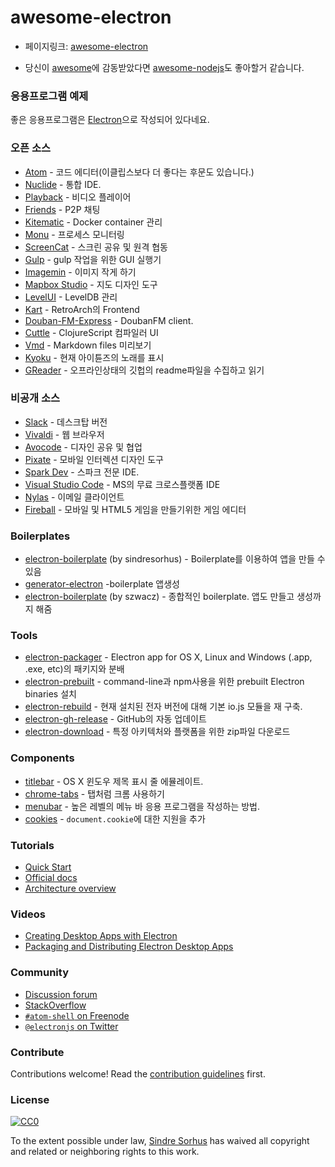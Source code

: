 # awesome-electron
- 페이지링크: [awesome-electron](https://github.com/sindresorhus/awesome-electron)

- 당신이 [awesome](https://github.com/sindresorhus/awesome)에 감동받았다면 [awesome-nodejs](https://github.com/sindresorhus/awesome-nodejs)도 좋아할거 같습니다.

### 응용프로그램 예제 

좋은 응용프로그램은 [Electron](http://electron.atom.io)으로 작성되어 있다네요. 

### 오픈 소스 

- [Atom](https://github.com/atom/atom) - 코드 에디터(이클립스보다 더 좋다는 후문도 있습니다.)
- [Nuclide](http://nuclide.io) - 통합 IDE.
- [Playback](https://github.com/mafintosh/playback) - 비디오 플레이어 
- [Friends](https://github.com/moose-team/friends) - P2P 채팅 
- [Kitematic](https://kitematic.com) - Docker container 관리 
- [Monu](https://github.com/maxogden/monu) - 프로세스 모니터링 
- [ScreenCat](https://github.com/maxogden/screencat) - 스크린 공유 및 원격 협동
- [Gulp](https://github.com/sindresorhus/gulp-app) - gulp 작업을 위한 GUI 실행기 
- [Imagemin](https://github.com/imagemin/imagemin-app) - 이미지 작게 하기 
- [Mapbox Studio](https://github.com/mapbox/mapbox-studio) - 지도 디자인 도구
- [LevelUI](https://github.com/hij1nx/levelui) - LevelDB 관리
- [Kart](https://github.com/maddox/kart) - RetroArch의 Frontend
- [Douban-FM-Express](https://github.com/cyrilis/Douban-FM-Express) - DoubanFM client.
- [Cuttle](https://github.com/oakmac/cuttle) - ClojureScript 컴파일러 UI
- [Vmd](https://github.com/yoshuawuyts/vmd) - Markdown files 미리보기 
- [Kyoku](https://github.com/cheeaun/kyoku) - 현재 아이튠즈의 노래를 표시
- [GReader](https://github.com/Nekle/greader) - 오프라인상태의 깃헙의 readme파일을 수집하고 읽기


### 비공개 소스

- [Slack](https://medium.com/ben-and-dion/how-slack-built-a-well-loved-product-going-against-peter-thiel-and-native-app-fashion-2abbbe5a022f) - 데스크탑 버전 
- [Vivaldi](https://vivaldi.com) - 웹 브라우저
- [Avocode](http://avocode.com) - 디자인 공유 및 협업 
- [Pixate](http://www.pixate.com) - 모바일 인터렉션 디자인 도구 
- [Spark Dev](https://www.spark.io/dev) - 스파크 전문 IDE.
- [Visual Studio Code](https://code.visualstudio.com) - MS의 무료 크로스플랫폼 IDE
- [Nylas](https://www.nylas.com/blog/splitting-the-atom) - 이메일 클라이언트
- [Fireball](http://fireball-x.com/en) - 모바일 및 HTML5 게임을 만들기위한 게임 에디터


### Boilerplates

- [electron-boilerplate](https://github.com/sindresorhus/electron-boilerplate) (by sindresorhus) - Boilerplate를 이용하여 앱을 만들 수 있음
- [generator-electron](https://github.com/sindresorhus/generator-electron) -boilerplate 앱생성 
- [electron-boilerplate](https://github.com/szwacz/electron-boilerplate) (by szwacz) - 종합적인 boilerplate. 앱도 만들고 생성까지 해줌 

### Tools

- [electron-packager](https://github.com/maxogden/electron-packager) - Electron app for OS X, Linux and Windows (.app, .exe, etc)의 패키지와 분배 
- [electron-prebuilt](https://github.com/mafintosh/electron-prebuilt) - command-line과   npm사용을 위한 prebuilt Electron binaries 설치  
- [electron-rebuild](https://github.com/paulcbetts/electron-rebuild) - 현재 설치된 전자 버전에 대해 기본 io.js 모듈을 재 구축.
- [electron-gh-release](https://github.com/jenslind/electron-gh-releases) - GitHub의 자동 업데이트
- [electron-download](https://github.com/maxogden/electron-download) - 특정 아키텍처와 플랫폼을 위한 zip파일 다운로드 

### Components

- [titlebar](https://github.com/kapetan/titlebar) - OS X 윈도우 제목 표시 줄 에뮬레이트.
- [chrome-tabs](https://github.com/adamschwartz/chrome-tabs) - 탭처럼 크롬 사용하기 
- [menubar](https://github.com/maxogden/menubar) - 높은 레벨의 메뉴 바 응용 프로그램을 작성하는 방법.
- [cookies](https://github.com/hstove/electron-cookies) - `document.cookie`에 대한 지원을 추가


### Tutorials

- [Quick Start](https://github.com/atom/electron/blob/master/docs/tutorial/quick-start.md)
- [Official docs](https://github.com/atom/electron/tree/master/docs)
- [Architecture overview](https://github.com/ilyavorobiev/atom-docs/blob/master/atom-shell/Architecture.md)


### Videos

- [Creating Desktop Apps with Electron](https://www.youtube.com/watch?v=ojX5yz35v4M)
- [Packaging and Distributing Electron Desktop Apps](https://www.youtube.com/watch?v=dz5SnmBzBXc)


### Community

- [Discussion forum](https://discuss.atom.io/c/electron)
- [StackOverflow](http://stackoverflow.com/questions/tagged/atom-shell)
- [`#atom-shell` on Freenode](http://webchat.freenode.net/?channels=atom-shell)
- [`@electronjs` on Twitter](https://twitter.com/electronjs)


### Contribute

Contributions welcome! Read the [contribution guidelines](contributing.md) first.


### License

[![CC0](http://i.creativecommons.org/p/zero/1.0/88x31.png)](http://creativecommons.org/publicdomain/zero/1.0/)

To the extent possible under law, [Sindre Sorhus](http://sindresorhus.com) has waived all copyright and related or neighboring rights to this work.
